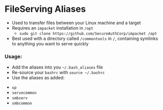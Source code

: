 # FileServing Aliases

* Used to transfer files between your Linux machine and a target
* Requires an `impacket` installation in `/opt`
  - `sudo git clone https://github.com/SecureAuthCorp/impacket /opt`
* Best used with a directory called `/commontools` in `/`, containing symlinks to anything you want to serve quickly

### Usage:
* Add the aliases into you `~/.bash_aliases` file
* Re-source your `bashrc` with `source ~/.bashrc`
* Use the aliases as added:
 - `up`
 - `servecommon`
 - `smbserv`
 - `smbcommon`
